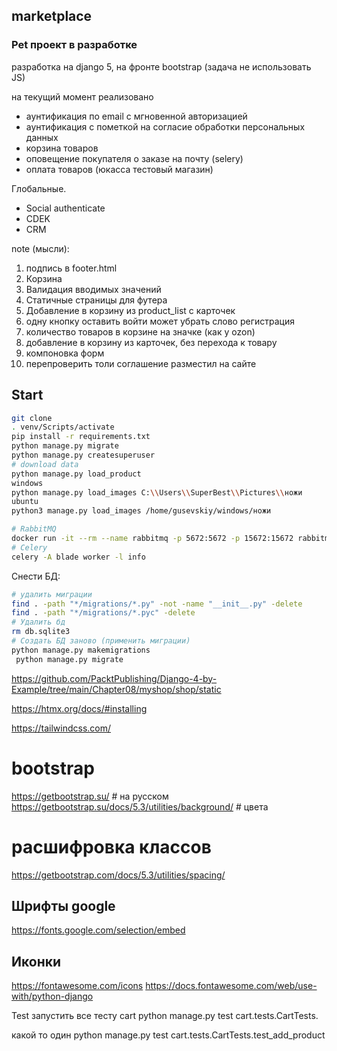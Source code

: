 ## marketplace

### Pet проект в разработке
разработка на django 5, на фронте bootstrap (задача не использовать JS)

на текущий момент реализовано

* аунтификация по email с мгновенной авторизацией
* аунтификация с пометкой на согласие обработки персональных данных
* корзина товаров 
* оповещение покупателя о заказе на почту (selery)
* оплата товаров (юкасса тестовый магазин)

Глобальные.
* Social authenticate
* CDEK
* CRM

note (мысли):
1) подпись в footer.html
2) Корзина
3) Валидация вводимых значений
4) Статичные страницы для футера
5) Добавление в корзину из product_list с карточек
6) одну кнопку оставить войти может убрать слово регистрация
7) количество товаров в корзине на значке (как у ozon)
8) добавление в корзину из карточек, без перехода к товару
9) компоновка форм
10) перепроверить толи соглашение разместил на сайте


## Start
```bash
git clone
. venv/Scripts/activate
pip install -r requirements.txt
python manage.py migrate
python manage.py createsuperuser
# download data
python manage.py load_product
windows
python manage.py load_images C:\\Users\\SuperBest\\Pictures\\ножи
ubuntu
python3 manage.py load_images /home/gusevskiy/windows/ножи

# RabbitMQ
docker run -it --rm --name rabbitmq -p 5672:5672 -p 15672:15672 rabbitmq:management
# Celery
celery -A blade worker -l info
```
Снести БД:
```bash
# удалить миграции
find . -path "*/migrations/*.py" -not -name "__init__.py" -delete
find . -path "*/migrations/*.pyc" -delete
# Удалить бд
rm db.sqlite3
# Создать БД заново (применить миграции)
python manage.py makemigrations
 python manage.py migrate
```



https://github.com/PacktPublishing/Django-4-by-Example/tree/main/Chapter08/myshop/shop/static


https://htmx.org/docs/#installing

https://tailwindcss.com/

# bootstrap
https://getbootstrap.su/  # на русском 
https://getbootstrap.su/docs/5.3/utilities/background/  # цвета

# расшифровка классов
https://getbootstrap.com/docs/5.3/utilities/spacing/
## Шрифты google
https://fonts.google.com/selection/embed
## Иконки
https://fontawesome.com/icons
https://docs.fontawesome.com/web/use-with/python-django





Test
запустить все тесту cart
python manage.py test cart.tests.CartTests.

какой то один 
python manage.py test cart.tests.CartTests.test_add_product
